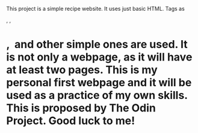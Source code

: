 This project is a simple recipe website. It uses just basic HTML. Tags as <p>, <a>, <h1>, <img> and other simple ones are used. It is not only a webpage, as it will have at least two pages. This is my personal first webpage and it will be used as a practice of my own skills. This is proposed by The Odin Project. Good luck to me!